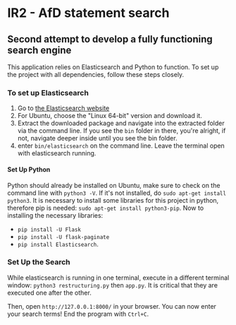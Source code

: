 # IR2 - AfD statement search
## Second attempt to develop a fully functioning search engine
This application relies on Elasticsearch and Python to function. To set up the project with all dependencies, follow these steps closely.
### To set up Elasticsearch
1. Go to [the Elasticsearch website](https://www.elastic.co/de/start)
2. For Ubuntu, choose the "Linux 64-bit" version and download it.
3. Extract the downloaded package and navigate into the extracted folder via the command line. If you see the `bin` folder in there, you're alright, if not, navigate deeper inside until you see the bin folder.
4. enter `bin/elasticsearch` on the command line. Leave the terminal open with elasticsearch running.

#### Set Up Python
Python should already be installed on Ubuntu, make sure to check on the command line with `python3 -V`. If it's not installed, do `sudo apt-get install python3`.
It is necessary to install some libraries for this project in python, therefore pip is needed: `sudo apt-get install python3-pip`.
Now to installing the necessary libraries:
* `pip install -U Flask`
* `pip install -U flask-paginate`
* `pip install Elasticsearch`.

### Set Up the Search

While elasticsearch is running in one terminal, execute in a different terminal window:
`python3 restructuring.py`
then
`app.py`. It is critical that they are executed one after the other.

Then, open `http://127.0.0.1:8000/` in your browser. You can now enter your search terms!
End the program with `Ctrl+C`.


